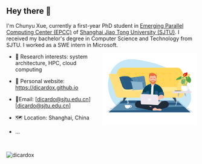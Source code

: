 ## Hey there 👋

I'm Chunyu Xue, currently a first-year PhD student in [Emerging Parallel Computing Center (EPCC)](http://epcc.sjtu.edu.cn) of [Shanghai Jiao Tong University (SJTU)](https://www.sjtu.edu.cn). I received my bachelor's degree in Computer Science and Technology from SJTU. I worked as a  SWE intern in Microsoft. 

<img align="right" alt="GIF" src="https://github.com/DicardoX/DicardoX/blob/main/HiringProcess.gif?raw=true" width="250" height="190" />

- 🧐 Research interests: system architecture, HPC, cloud computing

- 💼 Personal website:  https://dicardox.github.io
- 📮Email: [dicardo@sjtu.edu.cn][dicardo@sjtu.edu.cn]
- 🗺️ Location: Shanghai, China
- ...

<br>

<p align="left"> <img src="https://github-readme-stats.vercel.app/api?username=dicardox&show_icons=true&theme=gotham" alt="dicardox" />


